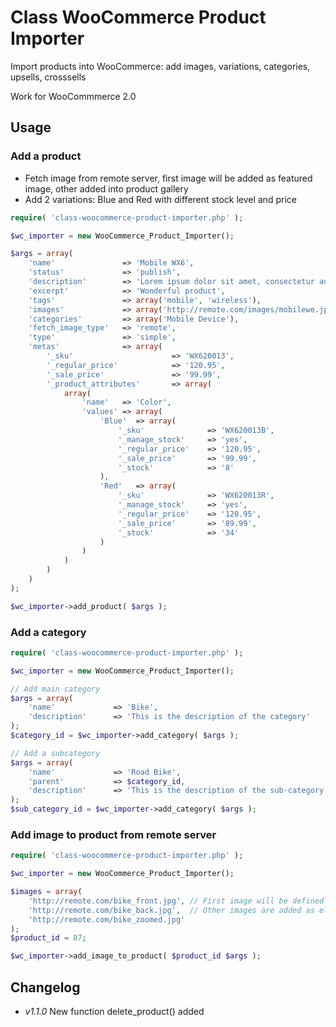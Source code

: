 Class WooCommerce Product Importer
==================================

Import products into WooCommerce: add images, variations, categories, upsells, crosssells

Work for WooCommmerce 2.0


## Usage

### Add a product

* Fetch image from remote server, first image will be added as featured image, other added into product gallery
* Add 2 variations: Blue and Red with different stock level and price


```php
require( 'class-woocommerce-product-importer.php' );

$wc_importer = new WooCommerce_Product_Importer();

$args = array(
    'name'               => 'Mobile WX6',
    'status'             => 'publish',
    'description'        => 'Lorem ipsum dolor sit amet, consectetur adipiscing elit. Nam sed ullamcorper velit. Vestibulum sodales sapien vel consectetur hendrerit. Ut lacinia felis velit, vitae tincidunt mauris ultrices et.',
    'excerpt'            => 'Wonderful product',
    'tags'               => array('mobile', 'wireless'),
    'images'             => array('http://remote.com/images/mobilewe.jpg', 'http://remote.com/images/mobilewe_back.jpg'),
    'categories'         => array('Mobile Device'),
    'fetch_image_type'   => 'remote',
    'type'               => 'simple',
    'metas'              => array(
        '_sku'                      => 'WX620013',
        '_regular_price'            => '120.95',
        '_sale_price'               => '99.99',
        '_product_attributes'       => array(
            array(
                'name'   => 'Color',
                'values' => array(
                    'Blue'  => array(
                        '_sku'              => 'WX620013B',
                        '_manage_stock'     => 'yes',
                        '_regular_price'    => '120.95',
                        '_sale_price'       => '99.99',
                        '_stock'            => '8'
                    ),
                    'Red'   => array(
                        '_sku'              => 'WX620013R',
                        '_manage_stock'     => 'yes',
                        '_regular_price'    => '120.95',
                        '_sale_price'       => '89.99',
                        '_stock'            => '34'
                    )
                )
            )
        )
    )
);

$wc_importer->add_product( $args );
```


### Add a category
```php
require( 'class-woocommerce-product-importer.php' );

$wc_importer = new WooCommerce_Product_Importer();

// Add main category
$args = array(
    'name'             => 'Bike',
    'description'      => 'This is the description of the category'
);
$category_id = $wc_importer->add_category( $args );

// Add a subcategory
$args = array(
    'name'             => 'Road Bike',
    'parent'           => $category_id,
    'description'      => 'This is the description of the sub-category'
);
$sub_category_id = $wc_importer->add_category( $args );
```


### Add image to product from remote server
```php
require( 'class-woocommerce-product-importer.php' );

$wc_importer = new WooCommerce_Product_Importer();

$images = array(
    'http://remote.com/bike_front.jpg', // First image will be defined as featured image
    'http://remote.com/bike_back.jpg',  // Other images are added as element in the product gallery
    'http://remote.com/bike_zoomed.jpg'
);
$product_id = 87;

$wc_importer->add_image_to_product( $product_id $args );
```

## Changelog
* *v1.1.0*
  New function delete_product() added